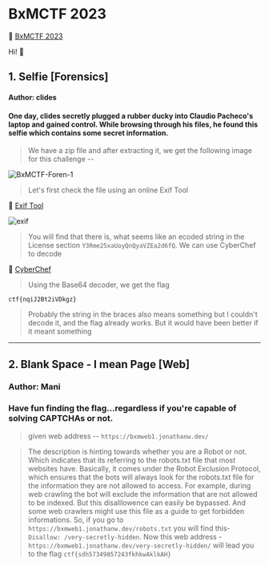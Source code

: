 # BxMCTF 2023

:mushroom: [BxMCTF 2023](https://ctfmgci.jonathanw.dev/contest/bxmctf2023) 

Hi! :wave:

## 1. Selfie [Forensics]

#### Author: clides
#### One day, clides secretly plugged a rubber ducky into Claudio Pacheco's laptop and gained control. While browsing through his files, he found this selfie which contains some secret information.

>
>We have a zip file and after extracting it, we get the following image for this challenge --


![BxMCTF-Foren-1](https://github.com/cosmoshivani/BxMCTF-23/assets/47838688/fe844a74-17bd-47c2-8291-f42ae63850a0)


>Let's first check the file using an online Exif Tool

:mushroom: [Exif Tool](https://exif.tools/)

![exif](https://github.com/cosmoshivani/BxMCTF-23/assets/47838688/0f879c61-7992-4323-b8b2-a69c1ec6ad7a)


>You will find that there is, what seems like an ecoded string in the License section ```Y3Rme25xaUoyQnQyaVZEa2d6fQ```. We can use CyberChef to decode

:mushroom: [CyberChef](https://gchq.github.io/CyberChef/)

>Using the Base64 decoder, we get the flag

```ctf{nqiJ2Bt2iVDkgz}```

>Probably the string in the braces also means something but I couldn't decode it, and the flag already works. But it would have been better if it meant something
 
 ---
 
 ## 2. Blank Space - I mean Page [Web]
 ### Author: Mani
 ### Have fun finding the flag…regardless if you're capable of solving CAPTCHAs or not.
 

>given web address --  ```https://bxmweb1.jonathanw.dev/```

>The description is hinting towards whether you are a Robot or not. Which indicates that its referring to the robots.txt file that most websites have. Basically, it comes under the Robot Exclusion Protocol, which ensures that the bots will always look for the robots.txt file for the information they are not allowed to access. For example, during web crawling the bot will exclude the information that are not allowed to be indexed. But this disalllowence can easily be bypassed. And some web crawlers might use this file as a guide to get forbidden informations. So, if you go to ```https://bxmweb1.jonathanw.dev/robots.txt``` you will find this- ```Disallow: /very-secretly-hidden```. Now this web address - ```https://bxmweb1.jonathanw.dev/very-secretly-hidden/``` will lead you to the flag ```ctf{sdh57349857243fkhkwAklkAH} ```



 
